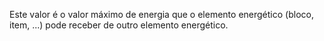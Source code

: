 Este valor é o valor máximo de energia que o elemento energético (bloco, item, ...) pode receber de outro elemento energético.